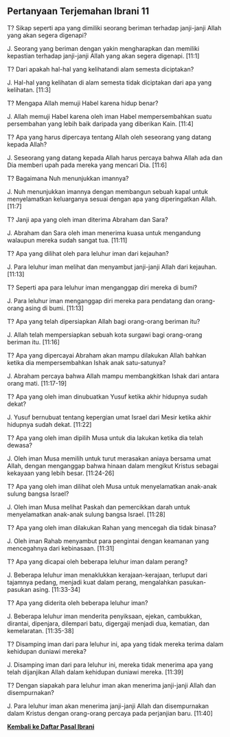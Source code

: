﻿## Pertanyaan Terjemahan Ibrani 11 ##

T? Sikap seperti apa yang dimiliki seorang beriman terhadap janji-janji Allah yang akan segera digenapi?

J. Seorang yang beriman dengan yakin mengharapkan dan memiliki kepastian terhadap janji-janji Allah yang akan segera digenapi. [11:1]

T? Dari apakah hal-hal yang kelihatandi alam semesta diciptakan?

J. Hal-hal yang kelihatan di alam semesta tidak diciptakan dari apa yang kelihatan. [11:3]

T? Mengapa Allah memuji Habel karena hidup benar?

J. Allah memuji Habel karena oleh iman Habel mempersembahkan suatu persembahan yang lebih baik daripada yang diberikan Kain. [11:4]

T? Apa yang harus dipercaya tentang Allah oleh seseorang yang datang kepada Allah?

J. Seseorang yang datang kepada Allah harus percaya bahwa Allah ada dan Dia memberi upah pada mereka yang mencari Dia. [11:6]

T? Bagaimana Nuh menunjukkan imannya?

J. Nuh menunjukkan imannya dengan membangun sebuah kapal untuk menyelamatkan keluarganya sesuai dengan apa yang diperingatkan Allah. [11:7]

T? Janji apa yang oleh iman diterima Abraham dan Sara?

J. Abraham dan Sara oleh iman menerima kuasa untuk mengandung walaupun mereka sudah sangat tua. [11:11]

T? Apa yang dilihat oleh para leluhur iman dari kejauhan?

J. Para leluhur iman melihat dan menyambut janji-janji Allah dari kejauhan. [11:13]

T? Seperti apa para leluhur iman menganggap diri mereka di bumi?

J. Para leluhur iman menganggap diri mereka para pendatang dan orang-orang asing di bumi. [11:13]

T? Apa yang telah dipersiapkan Allah bagi orang-orang beriman itu?

J. Allah telah mempersiapkan sebuah kota surgawi bagi orang-orang beriman itu. [11:16]

T? Apa yang dipercayai Abraham akan mampu dilakukan Allah bahkan ketika dia mempersembahkan Ishak anak satu-satunya?

J. Abraham percaya bahwa Allah mampu membangkitkan Ishak dari antara orang mati. [11:17-19]

T? Apa yang oleh iman dinubuatkan Yusuf ketika akhir hidupnya sudah dekat?

J. Yusuf bernubuat tentang kepergian umat Israel dari Mesir ketika akhir hidupnya sudah dekat. [11:22]

T? Apa yang oleh iman dipilih Musa untuk dia lakukan ketika dia telah dewasa?

J. Oleh iman Musa memilih untuk turut merasakan aniaya bersama umat Allah, dengan menganggap bahwa hinaan dalam mengikut Kristus sebagai kekayaan yang lebih besar. [11:24-26]

T? Apa yang oleh iman dilihat oleh Musa untuk menyelamatkan anak-anak sulung bangsa Israel?

J. Oleh iman Musa melihat Paskah dan pemercikkan darah untuk menyelamatkan anak-anak sulung bangsa Israel. [11:28]

T? Apa yang oleh iman dilakukan Rahan yang mencegah dia tidak binasa?

J. Oleh iman Rahab menyambut para pengintai dengan keamanan yang mencegahnya dari kebinasaan. [11:31]

T? Apa yang dicapai oleh beberapa leluhur iman dalam perang?

J. Beberapa leluhur iman menaklukkan kerajaan-kerajaan, terluput dari tajamnya pedang, menjadi kuat dalam perang, mengalahkan pasukan-pasukan asing. [11:33-34]

T? Apa yang diderita oleh beberapa leluhur iman?

J. Beberapa leluhur iman menderita penyiksaan, ejekan, cambukkan, dirantai, dipenjara, dilempari batu, digergaji menjadi dua, kematian, dan kemelaratan. [11:35-38]

T? Disamping iman dari para leluhur ini, apa yang tidak mereka terima dalam kehidupan duniawi mereka?

J. Disamping iman dari para leluhur ini, mereka tidak menerima apa yang telah dijanjikan Allah dalam kehidupan duniawi mereka. [11:39]

T? Dengan siapakah para leluhur iman akan menerima janji-janji Allah dan disempurnakan?

J. Para leluhur iman akan menerima janji-janji Allah dan disempurnakan dalam Kristus dengan orang-orang percaya pada perjanjian baru. [11:40]

__[Kembali ke Daftar Pasal Ibrani](./)__

